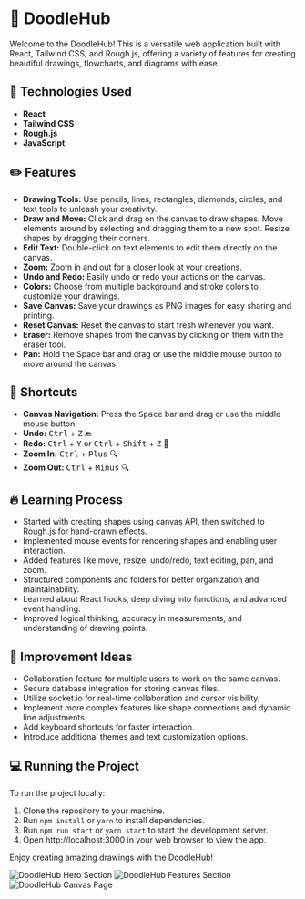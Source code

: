 # 🎨 DoodleHub

Welcome to the DoodleHub! This is a versatile web application built with React, Tailwind CSS, and Rough.js, offering a variety of features for creating beautiful drawings, flowcharts, and diagrams with ease.

## 🚀 Technologies Used
- **React**
- **Tailwind CSS**
- **Rough.js**
- **JavaScript**

## ✏️ Features
- **Drawing Tools:** Use pencils, lines, rectangles, diamonds, circles, and text tools to unleash your creativity.
- **Draw and Move:** Click and drag on the canvas to draw shapes. Move elements around by selecting and dragging them to a new spot. Resize shapes by dragging their corners.
- **Edit Text:** Double-click on text elements to edit them directly on the canvas.
- **Zoom:** Zoom in and out for a closer look at your creations.
- **Undo and Redo:** Easily undo or redo your actions on the canvas.
- **Colors:** Choose from multiple background and stroke colors to customize your drawings.
- **Save Canvas:** Save your drawings as PNG images for easy sharing and printing.
- **Reset Canvas:** Reset the canvas to start fresh whenever you want.
- **Eraser:** Remove shapes from the canvas by clicking on them with the eraser tool.
- **Pan:** Hold the Space bar and drag or use the middle mouse button to move around the canvas.

## 🚀 Shortcuts
- **Canvas Navigation:** Press the <kbd>Space</kbd> bar and drag or use the middle mouse button.
- **Undo:** <kbd>Ctrl</kbd> + <kbd>Z</kbd> 🔙
- **Redo:** <kbd>Ctrl</kbd> + <kbd>Y</kbd> or <kbd>Ctrl</kbd> + <kbd>Shift</kbd> + <kbd>Z</kbd> 🔁
- **Zoom In:** <kbd>Ctrl</kbd> + <kbd>Plus</kbd> 🔍
- **Zoom Out:** <kbd>Ctrl</kbd> + <kbd>Minus</kbd> 🔍

## 🔥 Learning Process
- Started with creating shapes using canvas API, then switched to Rough.js for hand-drawn effects.
- Implemented mouse events for rendering shapes and enabling user interaction.
- Added features like move, resize, undo/redo, text editing, pan, and zoom.
- Structured components and folders for better organization and maintainability.
- Learned about React hooks, deep diving into functions, and advanced event handling.
- Improved logical thinking, accuracy in measurements, and understanding of drawing points.

## 🌟 Improvement Ideas
- Collaboration feature for multiple users to work on the same canvas.
- Secure database integration for storing canvas files.
- Utilize socket.io for real-time collaboration and cursor visibility.
- Implement more complex features like shape connections and dynamic line adjustments.
- Add keyboard shortcuts for faster interaction.
- Introduce additional themes and text customization options.

## 💻 Running the Project
To run the project locally:
1. Clone the repository to your machine.
2. Run `npm install` or `yarn` to install dependencies.
3. Run `npm run start` or `yarn start` to start the development server.
4. Open http://localhost:3000 in your web browser to view the app.

Enjoy creating amazing drawings with the DoodleHub!

![DoodleHub Hero Section](https://github.com/Saurabh-2003/DoodleHub/home.png)
![DoodleHub Features Section](https://github.com/yourusername/yourrepository/features.png)
![DoodleHub Canvas Page](https://github.com/yourusername/yourrepository/canvas.png)

